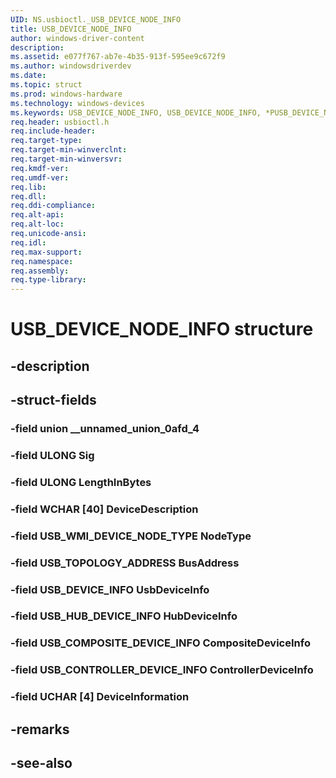 ```yaml
---
UID: NS.usbioctl._USB_DEVICE_NODE_INFO
title: USB_DEVICE_NODE_INFO
author: windows-driver-content
description: 
ms.assetid: e077f767-ab7e-4b35-913f-595ee9c672f9
ms.author: windowsdriverdev
ms.date: 
ms.topic: struct
ms.prod: windows-hardware
ms.technology: windows-devices
ms.keywords: USB_DEVICE_NODE_INFO, USB_DEVICE_NODE_INFO, *PUSB_DEVICE_NODE_INFO
req.header: usbioctl.h
req.include-header:
req.target-type:
req.target-min-winverclnt:
req.target-min-winversvr:
req.kmdf-ver:
req.umdf-ver:
req.lib:
req.dll:
req.ddi-compliance:
req.alt-api:
req.alt-loc:
req.unicode-ansi:
req.idl:
req.max-support:
req.namespace:
req.assembly:
req.type-library:
---
```


# USB_DEVICE_NODE_INFO structure

## -description



## -struct-fields

### -field union __unnamed_union_0afd_4			
 	
### -field ULONG Sig			
 	
### -field ULONG LengthInBytes			
 	
### -field WCHAR [40] DeviceDescription			
 	
### -field USB_WMI_DEVICE_NODE_TYPE NodeType			
 	
### -field USB_TOPOLOGY_ADDRESS BusAddress			
 	
### -field USB_DEVICE_INFO UsbDeviceInfo			
 	
### -field USB_HUB_DEVICE_INFO HubDeviceInfo			
 	
### -field USB_COMPOSITE_DEVICE_INFO CompositeDeviceInfo			
 	
### -field USB_CONTROLLER_DEVICE_INFO ControllerDeviceInfo			
 	
### -field UCHAR [4] DeviceInformation			
 	
## -remarks

## -see-also